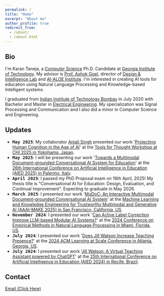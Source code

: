 ```yaml
---
permalink: /
title: "Home"
excerpt: "About me"
author_profile: true
redirect_from: 
  - /about/
  - /about.html
---
```


Bio
------

I'm Karan Taneja, a [Computer Science](https://www.cc.gatech.edu/) Ph.D. Candidate at [Georgia Institute of Technology](https://www.gatech.edu/). My advisor is [Prof. Ashok Goel](https://dilab.gatech.edu/ashok-k-goel/), director of [Design & Intelligence Lab](https://dilab.gatech.edu/) and [AI-ALOE Institute](https://aialoe.org/). I'm interested in creating AI tools for education using Natural Language Processing and Knowledge-based Intelligent systems. 

I graduated from [Indian Institute of Technology Bombay](http://www.iitb.ac.in/) in July 2020 with Bachelor and Master in [Electrical Engineering](https://www.ee.iitb.ac.in). My specialization was Signal Processing and Communication and I also did a minor in Computer Science and Engineering. 

Updates
------


- <tt><b>May 2025</b></tt>: My collaborator [Anjali Singh](https://www.linkedin.com/in/anjali-singh-a7786ba4/) presented our work '[Protecting Human Cognition in the Age of AI](https://arxiv.org/pdf/2502.12447)' at the [Tools for Thought Workshop at CHI 2025 in Yokohama, Japan](https://ai-tools-for-thought.github.io/workshop/).  
- <tt><b>May 2025</b></tt>: I will be presenting our work '[Towards a Multimodal Document-grounded Conversational AI System for Education](https://arxiv.org/pdf/2504.13884)' at the [26th International Conference
on Artificial Intelligence in Education (AIED 2025) in Palermo, Italy](https://aied2025.itd.cnr.it/).  
- <tt><b>April 2025</b></tt>: I passed my PhD Proposal exam on 16th April, 2025! My thesis title is "Conversational AI for Education: Design, Evaluation, and Continual Improvement". Expecting to graduate in May 2026.  
- <tt><b>March 2025</b></tt>: I presented our work '[MuDoC: An Interactive Multimodal Document-grounded Conversational AI System](https://arxiv.org/abs/2502.09843)' at the [Machine Learning and Knowledge Engineering for Trustworthy Multimodal and Generative AI (AAAI-MAKE 2025) in San Francisco, California, US](https://www.aaai-make.info/).  
- <tt><b>November 2024</b></tt>: I presented our work '[Can Active Label Correction Improve LLM-based Modular AI Systems?](https://arxiv.org/abs/2401.05467)' at the [2024 Conference on Empirical Methods in Natural Language Processing in Miami, Florida, US](https://2024.emnlp.org/).  
- <tt><b>July 2024</b></tt>: I presented our work '[Does Jill Watson Increase Teaching Presence?](https://dl.acm.org/doi/abs/10.1145/3657604.3664679)' at the [2024 ACM Learning at Scale Conference in Atlanta, Georgia, US](https://learningatscale.hosting.acm.org/las2024/).  
- <tt><b>July 2024</b></tt>: I presented our work '[Jill Watson: A Virtual Teaching Assistant powered by ChatGPT](https://link.springer.com/chapter/10.1007/978-3-031-64302-6_23)' at the [25th International Conference on Artificial Intelligence in Education (AIED 2024) in Recife, Brazil](https://aied2024.cesar.school/).  


Contact
------

<a href="javascript:location='mailto:\u006b\u0074\u0061\u006e\u0065\u006a\u0061\u0036\u0040\u0067\u0061\u0074\u0065\u0063\u0068\u002e\u0065\u0064\u0075';void 0">Email (Click Here)</a>

<!-- ======
% Here --> 
